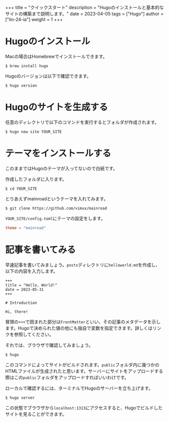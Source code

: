 +++
title = "クイックスタート"
description = "Hugoのインストールと基本的なサイトの構築まで説明します。"
date = 2023-04-05
tags = ["Hugo"]
author = ["lin-24-ia"]
weight = 1
+++

# Hugoのインストール

Macの場合はHomebrewでインストールできます。

```shell
$ brew install hugo
```

Hugoのバージョンは以下で確認できます。

```shell
$ hugo version
```

# Hugoのサイトを生成する

任意のディレクトリで以下のコマンドを実行するとフォルダが作成されます。

```shell
$ hugo new site YOUR_SITE
```

# テーマをインストールする

このままではHugoのテーマが入ってないので白紙です。

作成したフォルダに入ります。

```shell
$ cd YOUR_SITE
```

とりあえずmainroadというテーマを入れてみます。

```shell
$ git clone https://github.com/vimux/mainroad
```

`YOUR_SITE/config.toml`にテーマの設定をします。

```toml
theme = "mainroad"
```

# 記事を書いてみる

早速記事を書いてみましょう。`posts`ディレクトリに`helloworld.md`を作成し、以下の内容を入力します。

```
+++
title = "Hello, World!"
date = 2023-05-31
+++

# Introduction

Hi, there!
```

冒頭の`+++`で囲まれた部分は`FrontMatter`といい、その記事のメタデータを示します。Hugoで決められた値の他にも独自で変数を指定できます。詳しくはリンクを参照してください。

それでは、ブラウザで確認してみましょう。

```shell
$ hugo
```

このコマンドによってサイトがビルドされます。`public`フォルダ内に幾つかのHTMLファイルが生成されたと思います。サーバーにサイトをアップロードする際はこの`public`フォルダをアップロードすればいいわけです。

ローカルで確認するには、ターミナルでHugoのサーバーを立ち上げます。

```shell
$ hugo server
```

この状態でブラウザから`localhost:1313`にアクセスすると、Hugoでビルドしたサイトを見ることができます。